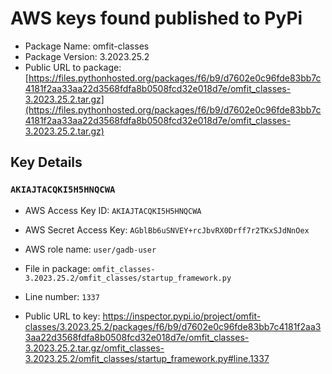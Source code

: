 # AWS keys found published to PyPi

* Package Name: omfit-classes
* Package Version: 3.2023.25.2
* Public URL to package: [https://files.pythonhosted.org/packages/f6/b9/d7602e0c96fde83bb7c4181f2aa33aa22d3568fdfa8b0508fcd32e018d7e/omfit_classes-3.2023.25.2.tar.gz](https://files.pythonhosted.org/packages/f6/b9/d7602e0c96fde83bb7c4181f2aa33aa22d3568fdfa8b0508fcd32e018d7e/omfit_classes-3.2023.25.2.tar.gz)

## Key Details

### `AKIAJTACQKI5H5HNQCWA`

* AWS Access Key ID: `AKIAJTACQKI5H5HNQCWA`
* AWS Secret Access Key: `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` 
* AWS role name: `user/gadb-user`
* File in package: `omfit_classes-3.2023.25.2/omfit_classes/startup_framework.py`
* Line number: `1337`

* Public URL to key: https://inspector.pypi.io/project/omfit-classes/3.2023.25.2/packages/f6/b9/d7602e0c96fde83bb7c4181f2aa33aa22d3568fdfa8b0508fcd32e018d7e/omfit_classes-3.2023.25.2.tar.gz/omfit_classes-3.2023.25.2/omfit_classes/startup_framework.py#line.1337


